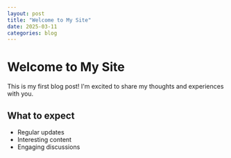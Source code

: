 ```yaml
---
layout: post
title: "Welcome to My Site"
date: 2025-03-11
categories: blog
---
```


# Welcome to My Site

This is my first blog post! I'm excited to share my thoughts and experiences with you.

## What to expect

- Regular updates
- Interesting content
- Engaging discussions 